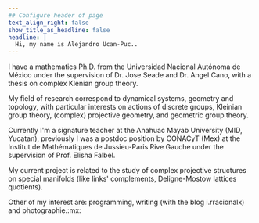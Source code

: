 ```yaml
---
## Configure header of page
text_align_right: false
show_title_as_headline: false
headline: |
  Hi, my name is Alejandro Ucan-Puc..
---
```


<!-- this is a subheadline -->
I have a mathematics Ph.D. from the Universidad Nacional Autónoma de México under the supervision of Dr. Jose Seade and Dr. Angel Cano, with a thesis on complex Klenian group theory. 

My field of research correspond to dynamical systems, geometry and topology, with particular interests on actions of discrete groups, Kleinian group theory, (complex) projective geometry, and geometric group theory.

Currently I'm a signature teacher at the Anahuac Mayab University (MID, Yucatan), previously I was a postdoc position by CONACyT (Mex) at the Institut de Mathématiques de Jussieu-Paris Rive Gauche under the supervision of Prof. Elisha Falbel. 

My current project is related to the study of complex projective structures on special manifolds (like links' complements, Deligne-Mostow lattices quotients). 

Other of my interest are: programming, writing (with the blog i.rracionalx) and photographie.:mx:

